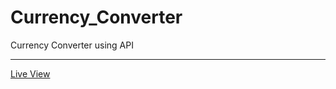 # Currency_Converter
Currency Converter using API
<hr/>
<a href="https://ziad-ahmed22.github.io/Currency-Converter/">Live View</a>
